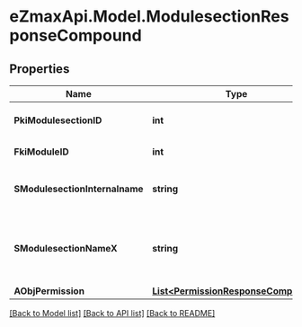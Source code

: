 
# eZmaxApi.Model.ModulesectionResponseCompound

## Properties

Name | Type | Description | Notes
------------ | ------------- | ------------- | -------------
**PkiModulesectionID** | **int** | The unique ID of the Modulesection | 
**FkiModuleID** | **int** | The unique ID of the Module | 
**SModulesectionInternalname** | **string** | The Internal name of the Module section. | 
**SModulesectionNameX** | **string** | The Name of the Modulesection in the language of the requester | 
**AObjPermission** | [**List&lt;PermissionResponseCompound&gt;**](PermissionResponseCompound.md) |  | 

[[Back to Model list]](../README.md#documentation-for-models)
[[Back to API list]](../README.md#documentation-for-api-endpoints)
[[Back to README]](../README.md)

